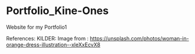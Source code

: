 # Portfolio_Kine-Ones

Website for my Portfolio1

References:
KILDER:
Image from : https://unsplash.com/photos/woman-in-orange-dress-illustration--xleXxEcvX8
